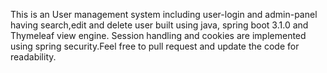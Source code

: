 This is an User management system including user-login and admin-panel having search,edit and delete user built using java, spring boot  3.1.0 and Thymeleaf view engine.
Session handling and cookies are implemented using spring security.Feel free to pull request and update the code for readability.
